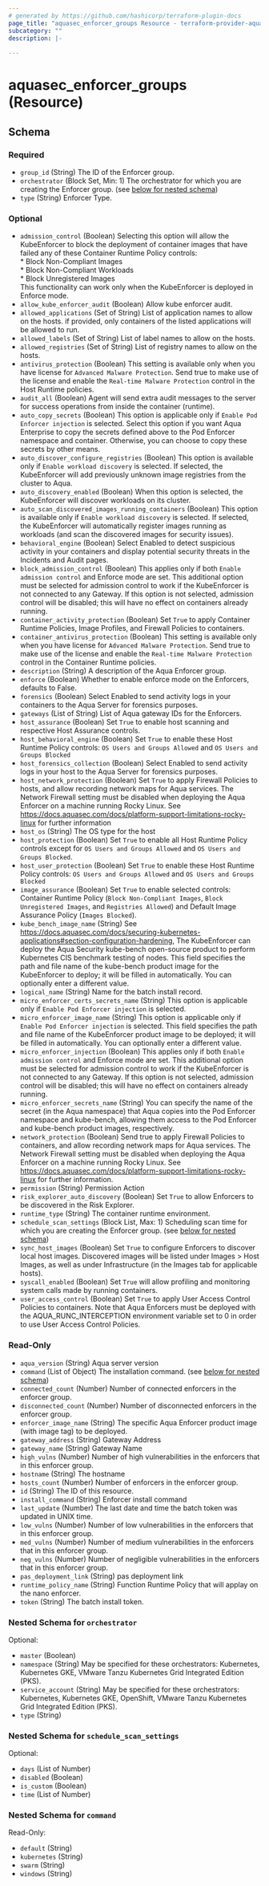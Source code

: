 ```yaml
---
# generated by https://github.com/hashicorp/terraform-plugin-docs
page_title: "aquasec_enforcer_groups Resource - terraform-provider-aquasec"
subcategory: ""
description: |-
  
---
```


# aquasec_enforcer_groups (Resource)





<!-- schema generated by tfplugindocs -->
## Schema

### Required

- `group_id` (String) The ID of the Enforcer group.
- `orchestrator` (Block Set, Min: 1) The orchestrator for which you are creating the Enforcer group. (see [below for nested schema](#nestedblock--orchestrator))
- `type` (String) Enforcer Type.

### Optional

- `admission_control` (Boolean) Selecting this option will allow the KubeEnforcer to block the deployment of container images that have failed any of these Container Runtime Policy controls:\
				* Block Non-Compliant Images\
				* Block Non-Compliant Workloads\
				* Block Unregistered Images\
				This functionality can work only when the KubeEnforcer is deployed in Enforce mode.
- `allow_kube_enforcer_audit` (Boolean) Allow kube enforcer audit.
- `allowed_applications` (Set of String) List of application names to allow on the hosts. if provided, only containers of the listed applications will be allowed to run.
- `allowed_labels` (Set of String) List of label names to allow on the hosts.
- `allowed_registries` (Set of String) List of registry names to allow on the hosts.
- `antivirus_protection` (Boolean) This setting is available only when you have license for `Advanced Malware Protection`. Send true to make use of the license and enable the `Real-time Malware Protection` control in the Host Runtime policies.
- `audit_all` (Boolean) Agent will send extra audit messages to the server for success operations from inside the container (runtime).
- `auto_copy_secrets` (Boolean) This option is applicable only if `Enable Pod Enforcer injection` is selected. Select this option if you want Aqua Enterprise to copy the secrets defined above to the Pod Enforcer namespace and container. Otherwise, you can choose to copy these secrets by other means.
- `auto_discover_configure_registries` (Boolean) This option is available only if `Enable workload discovery` is selected. If selected, the KubeEnforcer will add previously unknown image registries from the cluster to Aqua.
- `auto_discovery_enabled` (Boolean) When this option is selected, the KubeEnforcer will discover workloads on its cluster.
- `auto_scan_discovered_images_running_containers` (Boolean) This option is available only if `Enable workload discovery` is selected. If selected, the KubeEnforcer will automatically register images running as workloads (and scan the discovered images for security issues).
- `behavioral_engine` (Boolean) Select Enabled to detect suspicious activity in your containers and display potential security threats in the Incidents and Audit pages.
- `block_admission_control` (Boolean) This applies only if both `Enable admission control` and Enforce mode are set. This additional option must be selected for admission control to work if the KubeEnforcer is not connected to any Gateway. If this option is not selected, admission control will be disabled; this will have no effect on containers already running.
- `container_activity_protection` (Boolean) Set `True` to apply Container Runtime Policies, Image Profiles, and Firewall Policies to containers.
- `container_antivirus_protection` (Boolean) This setting is available only when you have license for `Advanced Malware Protection`. Send true to make use of the license and enable the `Real-time Malware Protection` control in the Container Runtime policies.
- `description` (String) A description of the Aqua Enforcer group.
- `enforce` (Boolean) Whether to enable enforce mode on the Enforcers, defaults to False.
- `forensics` (Boolean) Select Enabled to send activity logs in your containers to the Aqua Server for forensics purposes.
- `gateways` (List of String) List of Aqua gateway IDs for the Enforcers.
- `host_assurance` (Boolean) Set `True` to enable host scanning and respective Host Assurance controls.
- `host_behavioral_engine` (Boolean) Set `True` to enable these Host Runtime Policy controls: `OS Users and Groups Allowed` and `OS Users and Groups Blocked`
- `host_forensics_collection` (Boolean) Select Enabled to send activity logs in your host to the Aqua Server for forensics purposes.
- `host_network_protection` (Boolean) Set `True` to apply Firewall Policies to hosts, and allow recording network maps for Aqua services. The Network Firewall setting must be disabled when deploying the Aqua Enforcer on a machine running Rocky Linux. See https://docs.aquasec.com/docs/platform-support-limitations-rocky-linux for further information
- `host_os` (String) The OS type for the host
- `host_protection` (Boolean) Set `True` to enable all Host Runtime Policy controls except for `OS Users and Groups Allowed` and `OS Users and Groups Blocked`.
- `host_user_protection` (Boolean) Set `True` to enable these Host Runtime Policy controls: `OS Users and Groups Allowed` and `OS Users and Groups Blocked`
- `image_assurance` (Boolean) Set `True` to enable selected controls: Container Runtime Policy (`Block Non-Compliant Images`, `Block Unregistered Images`, and `Registries Allowed`) and Default Image Assurance Policy (`Images Blocked`).
- `kube_bench_image_name` (String) See https://docs.aquasec.com/docs/securing-kubernetes-applications#section-configuration-hardening, The KubeEnforcer can deploy the Aqua Security kube-bench open-source product to perform Kubernetes CIS benchmark testing of nodes.
				This field specifies the path and file name of the kube-bench product image for the KubeEnforcer to deploy; it will be filled in automatically. You can optionally enter a different value.
- `logical_name` (String) Name for the batch install record.
- `micro_enforcer_certs_secrets_name` (String) This option is applicable only if `Enable Pod Enforcer injection` is selected.
- `micro_enforcer_image_name` (String) This option is applicable only if `Enable Pod Enforcer injection` is selected. This field specifies the path and file name of the KubeEnforcer product image to be deployed; it will be filled in automatically. You can optionally enter a different value.
- `micro_enforcer_injection` (Boolean) This applies only if both `Enable admission control` and Enforce mode are set. This additional option must be selected for admission control to work if the KubeEnforcer is not connected to any Gateway. If this option is not selected, admission control will be disabled; this will have no effect on containers already running.
- `micro_enforcer_secrets_name` (String) You can specify the name of the secret (in the Aqua namespace) that Aqua copies into the Pod Enforcer namespace and kube-bench, allowing them access to the Pod Enforcer and kube-bench product images, respectively.
- `network_protection` (Boolean) Send true to apply Firewall Policies to containers, and allow recording network maps for Aqua services. The Network Firewall setting must be disabled when deploying the Aqua Enforcer on a machine running Rocky Linux. See https://docs.aquasec.com/docs/platform-support-limitations-rocky-linux for further information.
- `permission` (String) Permission Action
- `risk_explorer_auto_discovery` (Boolean) Set `True` to allow Enforcers to be discovered in the Risk Explorer.
- `runtime_type` (String) The container runtime environment.
- `schedule_scan_settings` (Block List, Max: 1) Scheduling scan time for which you are creating the Enforcer group. (see [below for nested schema](#nestedblock--schedule_scan_settings))
- `sync_host_images` (Boolean) Set `True` to configure Enforcers to discover local host images. Discovered images will be listed under Images > Host Images, as well as under Infrastructure (in the Images tab for applicable hosts).
- `syscall_enabled` (Boolean) Set `True` will allow profiling and monitoring system calls made by running containers.
- `user_access_control` (Boolean) Set `True` to apply User Access Control Policies to containers. Note that Aqua Enforcers must be deployed with the AQUA_RUNC_INTERCEPTION environment variable set to 0 in order to use User Access Control Policies.

### Read-Only

- `aqua_version` (String) Aqua server version
- `command` (List of Object) The installation command. (see [below for nested schema](#nestedatt--command))
- `connected_count` (Number) Number of connected enforcers in the enforcer group.
- `disconnected_count` (Number) Number of disconnected enforcers in the enforcer group.
- `enforcer_image_name` (String) The specific Aqua Enforcer product image (with image tag) to be deployed.
- `gateway_address` (String) Gateway Address
- `gateway_name` (String) Gateway Name
- `high_vulns` (Number) Number of high vulnerabilities in the enforcers that in this enforcer group.
- `hostname` (String) The hostname
- `hosts_count` (Number) Number of enforcers in the enforcer group.
- `id` (String) The ID of this resource.
- `install_command` (String) Enforcer install command
- `last_update` (Number) The last date and time the batch token was updated in UNIX time.
- `low_vulns` (Number) Number of low vulnerabilities in the enforcers that in this enforcer group.
- `med_vulns` (Number) Number of medium vulnerabilities in the enforcers that in this enforcer group.
- `neg_vulns` (Number) Number of negligible vulnerabilities in the enforcers that in this enforcer group.
- `pas_deployment_link` (String) pas deployment link
- `runtime_policy_name` (String) Function Runtime Policy that will applay on the nano enforcer.
- `token` (String) The batch install token.

<a id="nestedblock--orchestrator"></a>
### Nested Schema for `orchestrator`

Optional:

- `master` (Boolean)
- `namespace` (String) May be specified for these orchestrators: Kubernetes, Kubernetes GKE, VMware Tanzu Kubernetes Grid Integrated Edition (PKS).
- `service_account` (String) May be specified for these orchestrators: Kubernetes, Kubernetes GKE, OpenShift, VMware Tanzu Kubernetes Grid Integrated Edition (PKS).
- `type` (String)


<a id="nestedblock--schedule_scan_settings"></a>
### Nested Schema for `schedule_scan_settings`

Optional:

- `days` (List of Number)
- `disabled` (Boolean)
- `is_custom` (Boolean)
- `time` (List of Number)


<a id="nestedatt--command"></a>
### Nested Schema for `command`

Read-Only:

- `default` (String)
- `kubernetes` (String)
- `swarm` (String)
- `windows` (String)


